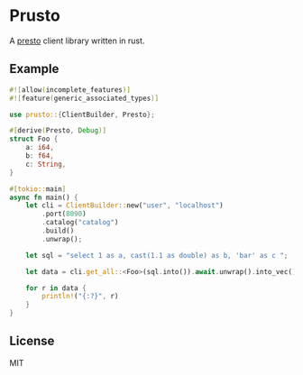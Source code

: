 # Prusto

A [presto](https://prestosql.io/) client library written in rust.


## Example

```rust
#![allow(incomplete_features)]
#![feature(generic_associated_types)]

use prusto::{ClientBuilder, Presto};

#[derive(Presto, Debug)]
struct Foo {
    a: i64,
    b: f64,
    c: String,
}

#[tokio::main]
async fn main() {
    let cli = ClientBuilder::new("user", "localhost")
        .port(8090)
        .catalog("catalog")
        .build()
        .unwrap();

    let sql = "select 1 as a, cast(1.1 as double) as b, 'bar' as c ";

    let data = cli.get_all::<Foo>(sql.into()).await.unwrap().into_vec();

    for r in data {
        println!("{:?}", r)
    }
}
```


## License

MIT